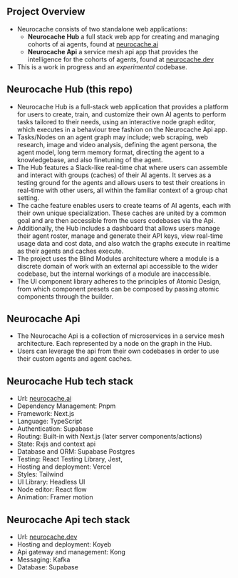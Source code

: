 
## Project Overview
- Neurocache consists of two standalone web applications: 
	- **Neurocache Hub** a full stack web app for creating and managing cohorts of ai agents, found at [neurocache.ai](https://www.neurocache.ai/) 
	- **Neurocache Api** a service mesh api app that provides the intelligence for the cohorts of agents, found at [neurocache.dev](https://www.neurocache.dev/)
- This is a work in progress and an _experimental_ codebase.

## Neurocache Hub (this repo)
- Neurocache Hub is a full-stack web application that provides a platform for users to create, train, and customize their own AI agents to perform tasks tailored to their needs, using an interactive node graph editor, which executes in a behaviour tree fashion on the Neurocache Api app. 
- Tasks/Nodes on an agent graph may include; web scraping, web research, image and video analysis, defining the agent persona, the agent model, long term memory format, directing the agent to a knowledgebase, and also finetuning of the agent.
- The Hub features a Slack-like real-time chat where users can assemble and interact with groups (caches) of their AI agents. It serves as a testing ground for the agents and allows users to test their creations in real-time with other users, all within the familiar context of a group chat setting.
- The cache feature enables users to create teams of AI agents, each with their own unique specialization. These caches are united by a common goal and are then accessible from the users codebases via the Api.
- Additionally, the Hub includes a dashboard that allows users manage their agent roster, manage and generate their API keys, view real-time usage data and cost data, and also watch the graphs execute in realtime as their agents and caches execute.
- The project uses the Blind Modules architecture where a module is a discrete domain of work with an external api accessible to the wider codebase, but the internal workings of a module are inaccessible.
- The UI component library adheres to the principles of Atomic Design, from which component presets can be composed by passing atomic components through the builder.

## Neurocache Api
- The Neurocache Api is a collection of microservices in a service mesh architecture. Each represented by a node on the graph in the Hub.
- Users can leverage the api from their own codebases in order to use their custom agents and agent caches.

## Neurocache Hub tech stack
- Url: [neurocache.ai](https://www.neurocache.ai/)
- Dependency Management: Pnpm
- Framework: Next.js
- Language: TypeScript
- Authentication: Supabase
- Routing: Built-in with Next.js (later server components/actions)
- State: Rxjs and context api
- Database and ORM: Supabase Postgres
- Testing: React Testing Library, Jest,
- Hosting and deployment: Vercel
- Styles: Tailwind
- UI Library: Headless UI
- Node editor: React flow
- Animation: Framer motion

## Neurocache Api tech stack
- Url: [neurocache.dev](https://www.neurocache.dev/)
- Hosting and deployment: Koyeb
- Api gateway and management: Kong
- Messaging: Kafka
- Database: Supabase